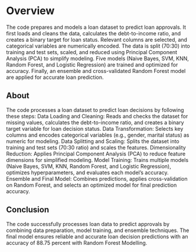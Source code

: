 # Overview
The code prepares and models a loan dataset to predict loan approvals. It first loads and cleans the data, calculates the debt-to-income ratio, and creates a binary target for loan status. Relevant columns are selected, and categorical variables are numerically encoded. The data is split (70:30) into training and test sets, scaled, and reduced using Principal Component Analysis (PCA) to simplify modeling. Five models (Naive Bayes, SVM, KNN, Random Forest, and Logistic Regression) are trained and optimized for accuracy. Finally, an ensemble and cross-validated Random Forest model are applied for accurate loan prediction.
## About
The code processes a loan dataset to predict loan decisions by following these steps:
Data Loading and Cleaning: Reads and checks the dataset for missing values, calculates the debt-to-income ratio, and creates a binary target variable for loan decision status.
Data Transformation: Selects key columns and encodes categorical variables (e.g., gender, marital status) as numeric for modeling.
Data Splitting and Scaling: Splits the dataset into training and test sets (70:30 ratio) and scales the features.
Dimensionality Reduction: Applies Principal Component Analysis (PCA) to reduce feature dimensions for simplified modeling.
Model Training: Trains multiple models (Naive Bayes, SVM, KNN, Random Forest, and Logistic Regression), optimizes hyperparameters, and evaluates each model’s accuracy.
Ensemble and Final Model: Combines predictions, applies cross-validation on Random Forest, and selects an optimized model for final prediction accuracy.
## Conclusion
The code successfully processes loan data to predict approvals by combining data preparation, model training, and ensemble techniques. The final model ensures reliable and accurate loan decision predictions with an accuracy of 88.75 percent with Random Forest Modelling.
